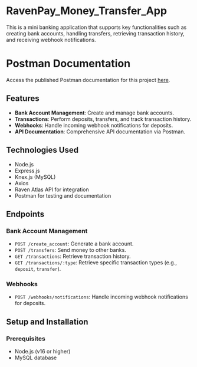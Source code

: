 # RavenPay_Money_Transfer_App
This is a mini banking application that supports key functionalities such as creating bank accounts, handling transfers, retrieving transaction history, and receiving webhook notifications.

# Postman Documentation
Access the published Postman documentation for this project [here](https://documenter.getpostman.com/view/25879868/2sAYHxmiXH).


## Features
- **Bank Account Management**: Create and manage bank accounts.
- **Transactions**: Perform deposits, transfers, and track transaction history.
- **Webhooks**: Handle incoming webhook notifications for deposits.
- **API Documentation**: Comprehensive API documentation via Postman.

## Technologies Used
- Node.js
- Express.js
- Knex.js (MySQL)
- Axios
- Raven Atlas API for integration
- Postman for testing and documentation

## Endpoints

### Bank Account Management
- `POST /create_account`: Generate a bank account.
- `POST /transfers`: Send money to other banks.
- `GET /transactions`: Retrieve transaction history.
- `GET /transactions/:type`: Retrieve specific transaction types (e.g., `deposit`, `transfer`).

### Webhooks
- `POST /webhooks/notifications`: Handle incoming webhook notifications for deposits.

## Setup and Installation

### Prerequisites
- Node.js (v16 or higher)
- MySQL database

